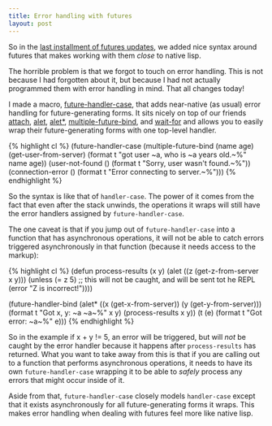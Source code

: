 ```yaml
---
title: Error handling with futures
layout: post
---
```

So in the [last installment of futures updates](/cl-async/2012/11/15/adding-syntax-around-futures),
we added nice syntax around futures that makes working with them *close* to
native lisp.

The horrible problem is that we forgot to touch on error handling. This is not
because I had forgotten about it, but because I had not actually programmed them
with error handling in mind. That all changes today!

I made a macro, [future-handler-case](/cl-async/future#future-handler-case),
that adds near-native (as usual) error handling for future-generating forms. It
sits nicely on top of our friends [attach](/cl-async/future#attach), [alet](/cl-async/future#alet),
[alet*](/cl-async/future#alet-star), [multiple-future-bind](/cl-async/future#multiple-future-bind),
and [wait-for](/cl-async/future#wait-for) and allows you to easily wrap their
future-generating forms with one top-level handler.

{% highlight cl %}
(future-handler-case
  (multiple-future-bind (name age)
      (get-user-from-server)
    (format t "got user ~a, who is ~a years old.~%" name age))
  (user-not-found ()
    (format t "Sorry, user wasn't found.~%"))
  (connection-error ()
    (format t "Error connecting to server.~%")))
{% endhighlight %}

So the syntax is like that of `handler-case`. The power of it comes from the
fact that even after the stack unwinds, the operations it wraps will still have
the error handlers assigned by `future-handler-case`.

The one caveat is that if you jump out of `future-handler-case` into a function
that has asynchronous operations, it will not be able to catch errors triggered
asynchronously in that function (because it needs access to the markup):

{% highlight cl %}
(defun process-results (x y)
  (alet ((z (get-z-from-server x y)))
    (unless (= z 5)
      ;; this will not be caught, and will be sent tot he REPL
      (error "Z is incorrect!"))))

(future-handler-bind
  (alet* ((x (get-x-from-server))
          (y (get-y-from-server)))
    (format t "Got x, y: ~a ~a~%" x y)
    (process-results x y))
  (t (e)
    (format t "Got error: ~a~%" e)))
{% endhighlight %}

So in the example if x + y != 5, an error will be triggered, but will *not* be
caught by the error handler because it happens after `process-results` has
returned. What you want to take away from this is that if you are calling out to
a function that performs asynchronous operations, it needs to have its own
`future-handler-case` wrapping it to be able to *safely* process any errors that
might occur inside of it.

Aside from that, `future-handler-case` closely models `handler-case` except that
it exists asynchronously for all future-generating forms it wraps. This makes
error handling when dealing with futures feel more like native lisp.

